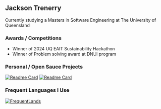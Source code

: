 ## Jackson Trenerry

Currently studying a Masters in Software Engineering at The University of Queensland  

### Awards / Competitions
- Winner of 2024 UQ EAIT Sustainability Hackathon  
- Winner of Problem solving award at DNUI program


### Personal / Open Sauce Projects
[![Readme Card](https://github-readme-stats-six-mocha-21.vercel.app/api/pin/?username=rose-pine&repo=starship&theme=rose_pine)](https://github.com/rose-pine/starship)
[![Readme Card](https://github-readme-stats-six-mocha-21.vercel.app/api/pin/?username=rose-pine&repo=obsidian&theme=rose_pine)](https://github.com/rose-pine/obsidian)

### Frequent Languages I Use
[![FrequentLands](https://github-readme-stats-six-mocha-21.vercel.app/api/top-langs?username=JTrenerry&layout=compact&langs_count=8&card_width=320&theme=rose_pine)](https://github.com/JTrenerry?tab=repositories)
